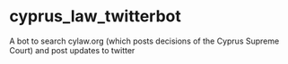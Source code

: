 # cyprus_law_twitterbot
A bot to search cylaw.org (which posts decisions of the Cyprus Supreme Court) and post updates to twitter
